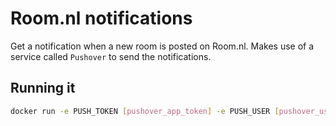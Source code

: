 # Room.nl notifications

Get a notification when a new room is posted on Room.nl. Makes use of a service
called `Pushover` to send the notifications.

## Running it

```bash
docker run -e PUSH_TOKEN [pushover_app_token] -e PUSH_USER [pushover_user/group_token] ghcr.io/jonavdm/room-notifications:latest
```

